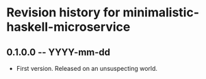 # Revision history for minimalistic-haskell-microservice

## 0.1.0.0 -- YYYY-mm-dd

* First version. Released on an unsuspecting world.
